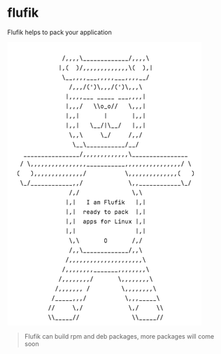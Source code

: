 # flufik
Flufik helps to pack your application

![](img/flufik.png)


> Flufik can build rpm and deb packages, more packages will come soon